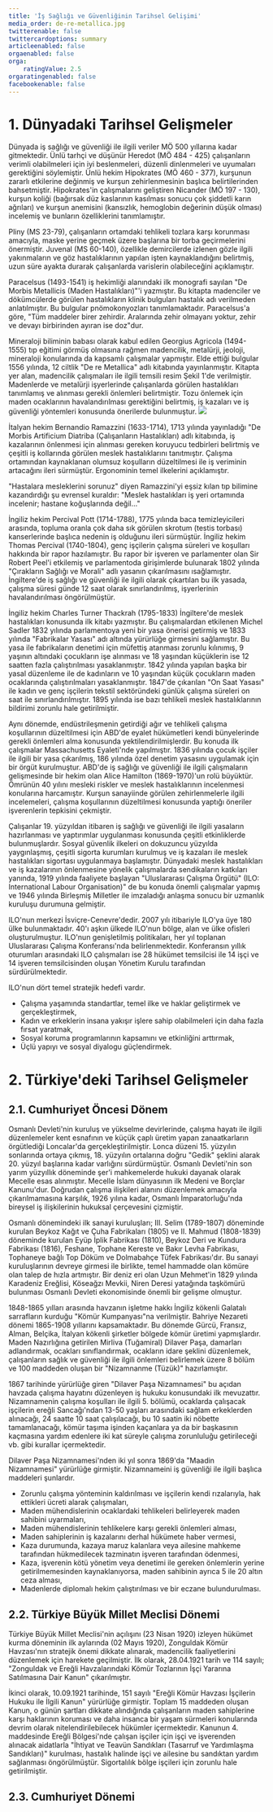 ```yaml
---
title: 'İş Sağlığı ve Güvenliğinin Tarihsel Gelişimi'
media_order: de-re-metallica.jpg
twitterenable: false
twittercardoptions: summary
articleenabled: false
orgaenabled: false
orga:
    ratingValue: 2.5
orgaratingenabled: false
facebookenable: false
---
```


# 1. Dünyadaki Tarihsel Gelişmeler
Dünyada iş sağlığı ve güvenliği ile ilgili veriler MÖ 500 yıllarına kadar gitmektedir. Ünlü tarhçi ve düşünür Heredot (MÖ 484 - 425) çalışanların verimli olabilmeleri için iyi beslenmeleri, düzenli dinlenmeleri ve uyumaları gerektiğini söylemiştir. Ünlü hekim Hipokrates (MÖ 460 - 377), kurşunun zararlı etkilerine değinmiş ve kurşun zehirlenmesinin başlıca belirtilerinden bahsetmiştir. Hipokrates'in çalışmalarını geliştiren Nicander (MÖ 197 - 130), kurşun koliği (bağırsak düz kaslarının kasılması sonucu çok şiddetli karın ağrıları) ve kurşun anemisini (kansızlık, hemoglobin değerinin düşük olması) incelemiş ve bunların özelliklerini tanımlamıştır.

Pliny (MS 23-79), çalışanların ortamdaki tehlikeli tozlara karşı korunması amacıyla, maske yerine geçmek üzere başlarına bir torba geçirmelerini önermiştir. Juvenal (MS 60-140), özellikle demircilerde izlenen gözle ilgili yakınmaların ve göz hastalıklarının yapılan işten kaynaklandığını belirtmiş, uzun süre ayakta durarak çalışanlarda varislerin olabileceğini açıklamıştır.

Paracelsus (1493-1541) iş hekimliği alanındaki ilk monografi sayılan "De Morbis Metallicis (Maden Hastalıkları)"'i yazmıştır. Bu kitapta madenciler ve dökümcülerde görülen hastalıkların klinik bulguları hastalık adı verilmeden anlatılmıştır. Bu bulgular pnömokonyozları tanımlamaktadır. Paracelsus'a göre, "Tüm maddeler birer zehirdir. Aralarında zehir olmayanı yoktur, zehir ve devayı birbirinden ayıran ise doz"dur.

Mineraloji biliminin babası olarak kabul edilen Georgius Agricola (1494-1555) tıp eğitimi görmüş olmasına rağmen madencilik, metalürji, jeoloji, mineraloji konularında da kapsamlı çalışmalar yapmıştır. Elde ettiği bulgular 1556 yılında, 12 ciltlik "De re Metallica" adlı kitabında yayınlanmıştır. Kitapta yer alan, madencilik çalışmaları ile ilgili temsili resim Şekil 1'de verilmiştir. Madenlerde ve metalürji işyerlerinde çalışanlarda görülen hastalıkları tanımlamış ve alınması gerekli önlemleri belirtmiştir. Tozu önlemek için maden ocaklarının havalandırılması gerektiğini belirtmiş, iş kazaları ve iş güvenliği yöntemleri konusunda önerilerde bulunmuştur.
![](de-re-metallica.jpg)

İtalyan hekim Bernandio Ramazzini (1633-1714), 1713 yılında yayınladığı "De Morbis Artificium Diatriba (Çalışanların Hastalıkları) adlı kitabında, iş kazalarının önlenmesi için alınması gereken koruyucu tedbirleri belirtmiş ve çeşitli iş kollarında görülen meslek hastalıklarını tanıtmıştır. Çalışma ortamından kaynaklanan olumsuz koşulların düzeltilmesi ile iş veriminin artacağını ileri sürmüştür. Ergonominin temel ilkelerini açıklamıştır.

"Hastalara mesleklerini sorunuz" diyen Ramazzini'yi eşsiz kılan tıp bilimine kazandırdığı şu evrensel kuraldır: "Meslek hastalıkları iş yeri ortamında incelenir; hastane koğuşlarında değil..."

İngiliz hekim Percival Pott (1714-1788), 1775 yılında baca temizleyicileri arasında, topluma oranla çok daha sık görülen skrotum (testis torbası) kanserlerinde başlıca nedenin iş olduğunu ileri sürmüştür. İngiliz hekim Thomas Percival (1740-1804), genç işçilerin çalışma süreleri ve koşulları hakkında bir rapor hazılamıştır. Bu rapor bir işveren ve parlamenter olan Sir Robert Peel'i etkilemiş ve parlamentoda girişimlerde bulunarak 1802 yılında "Çırakların Sağlığı ve Morali" adlı yasanın çıkarılmasını ısağlamıştır. İngiltere'de iş sağlığı ve güvenliği ile ilgili olarak çıkartılan bu ilk yasada, çalışma süresi günde 12 saat olarak sınırlandırılmış, işyerlerinin havalandırılması öngörülmüştür.

İngiliz hekim Charles Turner Thackrah (1795-1833) İngiltere'de meslek hastalıkları konusunda ilk kitabı yazmıştır. Bu çalışmalardan etkilenen Michel Sadler 1832 yılında parlamentoya yeni bir yasa önerisi getirmiş ve 1833 yılında "Fabrikalar Yasası" adı altında yürürlüğe girmesini sağlamıştır. Bu yasa ile fabrikaların denetimi için müfettiş atanması zorunlu kılınımış, 9 yaşının altındaki çocukların işe alınması ve 18 yaşından küçüklerin ise 12 saatten fazla çalıştırılması yasaklanmıştır. 1842 yılında yapılan başka bir yasal düzenleme ile de kadınların ve 10 yaşından küçük çocukların maden ocaklarında çalıştırılmaları yasaklanmıştır. 1847'de çıkarılan "On Saat Yasası" ile kadın ve genç işçilerin tekstil sektöründeki günlük çalışma süreleri on saat ile sınırlandırılmıştır. 1895 yılında ise bazı tehlikeli meslek hastalıklarının bildirimi zorunlu hale getirilmiştir.

Aynı dönemde, endüstrileşmenin getirdiği ağır ve tehlikeli çalışma koşullarının düzeltilmesi için ABD'de eyalet hükümetleri kendi bünyelerinde gerekli önlemleri alma konusunda yektilendirilmişlerdir. Bu konuda ilk çalışmalar Massachusetts Eyaleti'nde yapılmıştır. 1836 yılında çocuk işçiler ile ilgili bir yasa çıkarılmış, 186 yılında özel denetim yasasını uygulamak için bir örgüt kurulmuştur. ABD'de iş sağlığı ve güvenliği ile ilgili çalışmaların gelişmesinde bir hekim olan Alice Hamilton (1869-1970)'un rolü büyüktür. Ömrünün 40 yılını mesleki riskler ve meslek hastalıklarının incelenmesi konularına harcamıştır. Kurşun sanayiinde görülen zehirlenmelerle ilgili incelemeleri, çalışma koşullarının düzeltilmesi konusunda yaptığı öneriler işverenlerin tepkisini çekmiştir.

Çalışanlar 19. yüzyıldan itibaren iş sağlığı ve güvenliği ile ilgili yasaların hazırlanması ve yaptırımlar uygulanması konusunda çeşitli etkinliklerde bulunmuşlardır. Sosyal güvenlik ilkeleri on dokuzuncu yüzyılda yaygınlaşmış, çeşitli sigorta kurumları kurulmuş ve iş kazaları ile meslek hastalıkları sigortası uygulanmaya başlamıştır. Dünyadaki meslek hastalıkları ve iş kazalarının önlenmesine yönelik çalışmalarda sendikaların katkıları yanında, 1919 yılında faaliyete başlayan "Uluslararası Çalışma Örgütü" (ILO: International Labour Organisation)" de bu konuda önemli çalışmalar yapmış ve 1946 yılında Birleşmiş Milletler ile imzaladığı anlaşma sonucu bir uzmanlık kuruluşu durumuna gelmiştir.

ILO'nun merkezi İsviçre-Cenevre'dedir. 2007 yılı itibariyle ILO'ya üye 180 ülke bulunmaktadır. 40'ı aşkın ülkede ILO'nun bölge, alan ve ülke ofisleri oluşturulmuştur. ILO'nun genişletilmiş politikaları, her yıl toplanan Uluslararası Çalışma Konferansı'nda belirlenmektedir. Konferansın yıllık oturumları arasındaki ILO çalışmaları ise 28 hükümet temsilcisi ile 14 işçi ve 14 işveren temsilcisinden oluşan Yönetim Kurulu tarafından sürdürülmektedir.

ILO'nun dört temel stratejik hedefi vardır.
* Çalışma yaşamında standartlar, temel ilke ve haklar geliştirmek ve gerçekleştirmek,
* Kadın ve erkeklerin insana yakışır işlere sahip olabilmeleri için daha fazla fırsat yaratmak,
* Sosyal koruma programlarının kapsamını ve etkinliğini arttırmak,
* Üçlü yapıyı ve sosyal diyalogu güçlendirmek.


# 2. Türkiye'deki Tarihsel Gelişmeler
## 2.1. Cumhuriyet Öncesi Dönem
Osmanlı Devleti'nin kuruluş ve yükselme devirlerinde, çalışma hayatı ile ilgili düzenlemeler kent esnafının ve küçük çaplı üretim yapan zanaatkarların örgütlediği Loncalar'da gerçekleştirilmiştir. Lonca düzeni 15. yüzyılın sonlarında ortaya çıkmış, 18. yüzyılın ortalarına doğru "Gedik" şeklini alarak 20. yüzyıl başlarına kadar varlığını sürdürmüştür. Osmanlı Devleti'nin son yarım yüzyıllık döneminde şer'i mahkemelerde hukuki dayanak olarak Mecelle esas alınmıştır. Mecelle İslam dünyasının ilk Medeni ve Borçlar Kanunu'dur. Doğrudan çalışma ilişkileri alanını düzenlemek amacıyla çıkarılmamasına karşılık, 1926 yılına kadar, Osmanlı İmparatorluğu'nda bireysel iş ilişkilerinin hukuksal çerçevesini çizmiştir.

Osmanlı dönemindeki ilk sanayi kuruluşları; III. Selim (1789-1807) döneminde kurulan Beykoz Kağıt ve Çuha Fabrikaları (1805) ve II. Mahmud (1808-1839) döneminde kurulan Eyüp İplik Fabrikası (1810), Beykoz Deri ve Kundura Fabrikası (1816), Feshane, Tophane Kereste ve Bakır Levha Fabrikası, Tophaneye bağlı Top Döküm ve Dolmabahçe Tüfek Fabrikası'dır. Bu sanayi kuruluşlarının devreye girmesi ile birlikte, temel hammadde olan kömüre olan talep de hızla artmıştır. Bir deniz eri olan Uzun Mehmet'in 1829 yılında Karadeniz Ereğlisi, Köseağzı Mevkii, Niren Deresi yatağında taşkömürü bulunması Osmanlı Devleti ekonomisinde önemli bir gelişme olmuştur.

1848-1865 yılları arasında havzanın işletme hakkı İngiliz kökenli Galatalı sarrafların kurduğu "Kömür Kumpanyası"na verilmiştir. Bahriye Nezareti dönemi 1865-1908 yıllarını kapsamaktadır. Bu dönemde Gürcü, Fransız, Alman, Belçika, İtalyan kökenli şirketler bölgede kömür üretimi yapmışlardır. Maden Nazırlığına getirilen Mirliva (Tuğamiral) Dilaver Paşa, damarları adlandırmak, ocakları sınıflandırmak, ocakların idare şeklini düzenlemek, çalışanların sağlık ve güvenliği ile ilgili önlemleri belirlemek üzere 8 bölüm ve 100 maddeden oluşan bir "Nizamnanme (Tüzük)" hazırlamıştır.

1867 tarihinde yürürlüğe giren "Dilaver Paşa Nizamnamesi" bu açıdan havzada çalışma hayatını düzenleyen iş hukuku konusundaki ilk mevuzattır. Nizamnamenin çalışma koşulları ile ilgili 5. bölümü, ocaklarda çalışacak işçilerin ereğli Sancağı'ndan 13-50 yaşları arasındaki sağlam erkeklerden alınacağı, 24 saatte 10 saat çalışılacağı, bu 10 saatin iki nöbette tamamlanacağı, kömür taşıma işinden kaçanlara ya da bir başkasının kaçmasına yardım edenlere iki kat süreyle çalışma zorunluluğu getirileceği vb. gibi kurallar içermektedir.

Dilaver Paşa Nizamnamesi'nden iki yıl sonra 1869'da "Maadin Nizamnamesi" yürürlüğe girmiştir. Nizamnameini iş güvenliği ile ilgili başlıca maddeleri şunlardır.

* Zorunlu çalışma yönteminin kaldırılması ve işçilerin kendi rızalarıyla, hak ettikleri ücreti alarak çalışmaları,
* Maden mühendislerinin ocaklardaki tehlikeleri belirleyerek maden sahibini uyarmaları,
* Maden mühendislerinin tehlikelere karşı gerekli önlemleri alması,
* Maden sahiplerinin iş kazalarını derhal hükümete haber vermesi,
* Kaza durumunda, kazaya maruz kalanlara veya ailesine mahkeme tarafından hükmedilecek tazminatın işveren tarafından ödenmesi,
* Kaza, işverenin kötü yönetim veya denetimi ile gereken önlemlerin yerine getirilmemesinden kaynaklanıyorsa, maden sahibinin ayrıca 5 ile 20 altın ceza alması,
* Madenlerde diplomalı hekim çalıştırılması ve bir eczane bulundurulması.

## 2.2. Türkiye Büyük Millet Meclisi Dönemi
Türkiye Büyük Millet Meclisi'nin açılışını (23 Nisan 1920) izleyen hükümet kurma döneminin ilk aylarında (02 Mayıs 1920), Zonguldak Kömür Havzası'nın stratejik önemi dikkate alınarak, madencilik faaliyetlerini düzenlemek için harekete geçilmiştir. İlk olarak, 28.04.1921 tarih ve 114 sayılı; "Zonguldak ve Ereğli Havzalarındaki Kömür Tozlarının İşçi Yararına Satılmasına Dair Kanun" çıkarılmıştır.

İkinci olarak, 10.09.1921 tarihinde, 151 sayılı "Ereğli Kömür Havzası İşçilerin Hukuku ile İlgili Kanun" yürürlüğe girmiştir. Toplam 15 maddeden oluşan Kanun, o günün şartları dikkate alındığında çalışanların maden sahiplerine karşı haklarının koruması ve daha insanca bir yaşam sürmeleri konularında devrim olarak nitelendirilebilecek hükümler içermektedir. Kanunun 4. maddesinde Ereğli Bölgesi'nde çalışan işçiler için işçi ve işverenden alınacak aidatlarla "İhtiyat ve Teavün Sandıkları (Tasarruf ve Yardımlaşma Sandıkları)" kurulması, hastalık halinde işçi ve ailesine bu sandıktan yardım sağlanması öngörülmüştür. Sigortalılık bölge işçileri için zorunlu hale getirilmiştir.

## 2.3. Cumhuriyet Dönemi